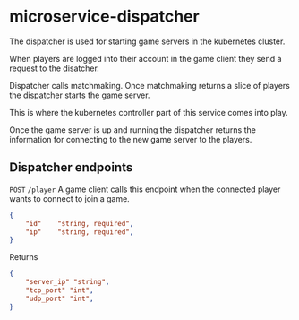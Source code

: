 # microservice-dispatcher
The dispatcher is used for starting game servers in the kubernetes cluster.

When players are logged into their account in the game client they send a request to the disatcher.

Dispatcher calls matchmaking. Once matchmaking returns a slice of players the dispatcher starts the game server.

This is where the kubernetes controller part of this service comes into play.

Once the game server is up and running the dispatcher returns the information for connecting to the new game server to the players.

## Dispatcher endpoints
`POST` `/player` A game client calls this endpoint when the connected player wants to connect to join a game. </br>
```json
{
    "id"    "string, required",
    "ip"    "string, required",
}
```
Returns
```json
{
    "server_ip" "string",
    "tcp_port" "int",
    "udp_port" "int",
}
```